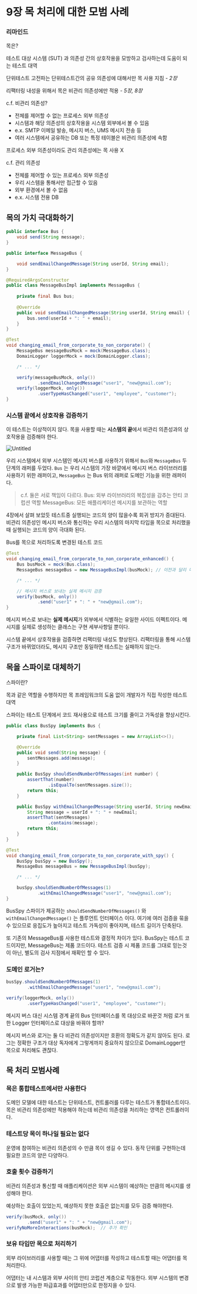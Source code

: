 # 9장 목 처리에 대한 모범 사례

### 리마인드

목은? 

테스트 대상 시스템 (SUT) 과 의존성 간의 상호작용을 모방하고 검사하는데 도움이 되는 테스트 대역 

단위테스트 고전파는 단위테스트간의 공유 의존성에 대해서만 목 사용 지침 - _2장_

리팩터링 내성을 위해서 목은 비관리 의존성에만 적용 - _5장, 8장_

c.f. 비관리 의존성?

- 전체를 제어할 수 없는 프로세스 외부 의존성
- 시스템과 해당 의존성의 상호작용을 시스템 외부에서 볼 수 있음
- e.x. SMTP 이메일 발송, 메시지 버스, UMS 메시지 전송 등
- 여러 시스템에서 공유하는 DB 또는 특정 테이블은 비관리 의존성에 속함

프로세스 외부 의존성이라도 관리 의존성에는 목 사용 X

c.f. 관리 의존성

- 전체를 제어할 수 있는 프로세스 외부 의존성
- 우리 시스템을 통해서만 접근할 수 있음
- 외부 환경에서 볼 수 없음
- e.x. 시스템 전용 DB

## 목의 가치 극대화하기

```java
public interface Bus {
    void send(String message);
}

public interface MessageBus {

    void sendEmailChangedMessage(String userId, String email);
}

@RequiredArgsConstructor
public class MessageBusImpl implements MessageBus {
    
    private final Bus bus;
    
    @Override
    public void sendEmailChangedMessage(String userId, String email) {
        bus.send(userId + ": " + email);
    }
}

@Test
void changing_email_from_corporate_to_non_corporate() {
    MessageBus messageBusMock = mock(MessageBus.class);
    DomainLogger loggerMock = mock(DomainLogger.class);

    /* ... */

    verify(messageBusMock, only())
            .sendEmailChangedMessage("user1", "new@gmail.com");
    verify(loggerMock, only())
            .userTypeHasChanged("user1", "employee", "customer");
}
```

### 시스템 끝에서 상호작용 검증하기

이 테스트는 이상적이지 않다. 목을 사용할 때는 **시스템의 끝**에서 비관리 의존성과의 상호작용을 검증해야 한다.

![Untitled](images/img1.png)

우리 시스템에서 외부 시스템인 메시지 버스를 사용하기 위해서 `Bus`와 `MessageBus` 두 단계의 래퍼를 두었다. `Bus` 는 우리 시스템의 가장 바깥에서 메시지 버스 라이브러리를 사용하기 위한 래퍼이고, `MessageBus` 는 Bus 위의 래퍼로 도메인 기능을 위한 래퍼이다. 

> c.f. 둘은 서로 책임이 다르다.
Bus: 외부 라이브러리의 복잡성을 감추는 안티 코럽션 역할
MessageBus: 모든 애플리케이션 메시지를 보관하는 역할
> 

4장에서 살펴 보았듯 테스트중 실행되는 코드의 양이 많을수록 회귀 방지가 증대된다. 비관리 의존성인 메시지 버스와 통신하는 우리 시스템의 마지막 타입을 목으로 처리했을 때 실행되는 코드의 양이 극대화 된다. 

Bus를 목으로 처리하도록 변경된 테스트 코드

```java
@Test
void changing_email_from_corporate_to_non_corporate_enhanced() {
    Bus busMock = mock(Bus.class);
    MessageBus messageBus = new MessageBusImpl(busMock); // 이전과 달리 메시지버스 구현체 사용

    /* ... */

    // 메시지 버스로 보내는 실제 메시지 검증
    verify(busMock, only())
            .send("user1" + ": " + "new@gmail.com");
}
```

메시지 버스로 보내는 **실제 메시지**가 외부에서 식별하는 유일한 사이드 이펙트이다. 메시지를 실제로 생성하는 클래스는 구현 세부사항일 뿐이다. 

시스템 끝에서 상호작용을 검증하면 리팩터링 내성도 향상된다. 리팩터링을 통해 시스템 구조가 바뀌었더라도, 메시지 구조만 동일하면 테스트는 실패하지 않는다.

## 목을 스파이로 대체하기

스파이란? 

목과 같은 역할을 수행하지만 목 프레임워크의 도움 없이 개발자가 직접 작성한 테스트 대역

스파이는 테스트 단계에서 코드 재사용으로 테스트 크기를 줄이고 가독성을 향상시킨다.

```java
public class BusSpy implements Bus {

    private final List<String> sentMessages = new ArrayList<>();

    @Override
    public void send(String message) {
        sentMessages.add(message);
    }

    public BusSpy shouldSendNumberOfMessages(int number) {
        assertThat(number)
                .isEqualTo(sentMessages.size());
        return this;
    }

    public BusSpy withEmailChangedMessage(String userId, String newEmail) {
        String message = userId + ": " + newEmail;
        assertThat(sentMessages)
                .contains(message);
        return this;
    }
}

@Test
void changing_email_from_corporate_to_non_corporate_with_spy() {
    BusSpy busSpy = new BusSpy();
    MessageBus messageBus = new MessageBusImpl(busSpy);

    /* ... */

    busSpy.shouldSendNumberOfMessages(1)
            .withEmailChangedMessage("user1", "new@gmail.com");
}
```

BusSpy 스파이가 제공하는 `shouldSendNumberOfMessages()` 와 `withEmailChangedMessage()` 는 플루언트 인터페이스 이다. 여기에 여러 검증을 묶을 수 있으므로 응집도가 높아지고 테스트 가독성이 좋아지며, 테스트 길이가 단축된다.

또 기존의 MessageBus를 사용한 테스트와 결정적 차이가 있다. BusSpy는 테스트 코드이지만, MessageBus는 제품 코드이다. 테스트 검증 시 제품 코드를 그대로 믿는것이 아닌, 별도의 검사 지점에서 재확인 할 수 있다.

### 도메인 로거는?

```java
busSpy.shouldSendNumberOfMessages(1)
        .withEmailChangedMessage("user1", "new@gmail.com");

verify(loggerMock, only())
        .userTypeHasChanged("user1", "employee", "customer");
```

메시지 버스 대신 시스템 경계 끝의 Bus 인터페이스를 목 대상으로 바꾼것 처럼 로거 또한 Logger 인터페이스로 대상을 바꿔야 할까?

메시지 버스와 로거는 둘 다 비관리 의존성이지만 호환의 정확도가 같지 않아도 된다. 로그는 정확한 구조가 대상 독자에게 그렇게까지 중요하지 않으므로 DomainLogger만 목으로 처리해도 괜찮다.

## 목 처리 모범사례

### 목은 통합테스트에서만 사용한다

도메인 모델에 대한 테스트는 단위테스트, 컨트롤러를 다루는 테스트가 통합테스트이다. 목은 비관리 의존성에만 적용해야 하는데 비관리 의존성을 처리하는 영역은 컨트롤러이다.

### 테스트당 목이 하나일 필요는 없다

운영에 참여하는 비관리 의존성의 수 만큼 목이 생길 수 있다. 동작 단위를 구현하는데 필요한 코드의 양은 다양하다.

### 호출 횟수 검증하기

비관리 의존성과 통신할 때 애플리케이션은 외부 시스템이 예상하는 만큼의 메시지를 생성해야 한다. 

예상하는 호출이 있었는지, 예상하지 못한 호출은 없는지를 모두 검증 해야한다.

```java
verify(busMock, only())
        .send("user1" + ": " + "new@gmail.com");
verifyNoMoreInteractions(busMock);  // 추가 확인
```

### 보유 타입만 목으로 처리하기

외부 라이브러리를 사용할 때는 그 위에 어댑터를 작성하고 테스트할 때는 어댑터를 목 처리한다.

어댑터는 내 시스템과 외부 사이의 안티 코럽션 계층으로 작동한다. 외부 시스템의 변경으로 발생 가능한 파급효과를 어댑터만으로 한정지을 수 있다.